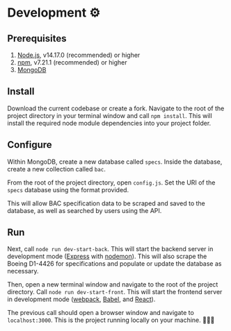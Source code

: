 # Development ⚙️

## Prerequisites

1. [Node.js](https://nodejs.dev/learn/how-to-install-nodejs), v14.17.0 (recommended) or higher
2. [npm](https://docs.npmjs.com/downloading-and-installing-node-js-and-npm), v7.21.1 (recommended) or higher
3. [MongoDB](https://docs.mongodb.com/guides/server/install/)

## Install

Download the current codebase or create a fork. Navigate to the root of the project directory in your terminal window and call `npm install`. This will install the required node module dependencies into your project folder.

## Configure

Within MongoDB, create a new database called `specs`. Inside the database, create a new collection called `bac`.

From the root of the project directory, open `config.js`. Set the URI of the `specs` database using the format provided.

This will allow BAC specification data to be scraped and saved to the database, as well as searched by users using the API.

## Run

Next, call `node run dev-start-back`. This will start the backend server in development mode ([Express](https://expressjs.com/) with [nodemon](https://www.npmjs.com/package/nodemon)). This will also scrape the Boeing D1-4426 for specifications and populate or update the database as necessary.

Then, open a new terminal window and navigate to the root of the project directory. Call `node run dev-start-front`. This will start the frontend server in development mode ([webpack](https://webpack.js.org/), [Babel](https://babeljs.io/), and [React](https://reactjs.org/)).

The previous call should open a browser window and navigate to `localhost:3000`. This is the project running locally on your machine. 🎉🎉🎉

